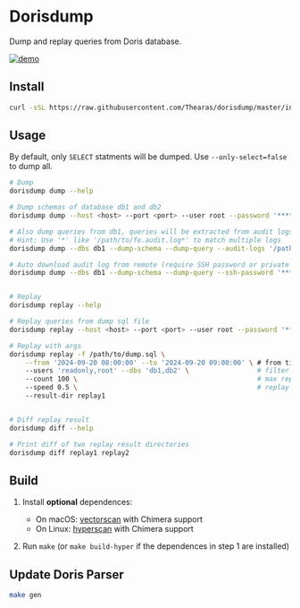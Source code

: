 # Dorisdump

Dump and replay queries from Doris database.

[![demo](https://asciinema.org/a/6MIhuruC668RvElND8RiMFnH9.svg)](https://asciinema.org/a/6MIhuruC668RvElND8RiMFnH9)

## Install

```sh
curl -sSL https://raw.githubusercontent.com/Thearas/dorisdump/master/install.sh | bash
```

## Usage

By default, only `SELECT` statments will be dumped. Use `--only-select=false` to dump all.

```sh
# Dump
dorisdump dump --help

# Dump schemas of database db1 and db2
dorisdump dump --host <host> --port <port> --user root --password '******' --dbs db1,db2 --dump-schema

# Also dump queries from db1, queries will be extracted from audit logs
# Hint: Use '*' like '/path/to/fe.audit.log*' to match multiple logs
dorisdump dump --dbs db1 --dump-schema --dump-query --audit-logs '/path/to/fe.audit.log,/path/to/fe.audit.log.20240802-1'

# Auto download audit log from remote (require SSH password or private key)
dorisdump dump --dbs db1 --dump-schema --dump-query --ssh-password '******'


# Replay
dorisdump replay --help

# Replay queries from dump sql file
dorisdump replay --host <host> --port <port> --user root --password '******' -f /path/to/dump.sql

# Replay with args
dorisdump replay -f /path/to/dump.sql \
    --from '2024-09-20 08:00:00' --to '2024-09-20 09:00:00' \ # from time to time
    --users 'readonly,root' --dbs 'db1,db2' \                 # filter sql by users and databases
    --count 100 \                                             # max replay sql count
    --speed 0.5 \                                             # replay speed
    --result-dir replay1


# Diff replay result
dorisdump diff --help

# Print diff of two replay result directories
dorisdump diff replay1 replay2
```

## Build

1. Install **optional** dependences:

    - On macOS: [vectorscan](https://github.com/VectorCamp/vectorscan) with Chimera support
    - On Linux: [hyperscan](https://intel.github.io/hyperscan) with Chimera support

2. Run `make` (or `make build-hyper` if the dependences in step 1 are installed)

## Update Doris Parser

```sh
make gen
```
